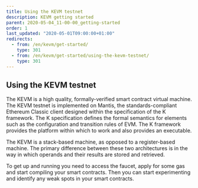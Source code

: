 ```yaml
---
title: Using the KEVM testnet
description: KEVM getting started
parent: 2020-05-04_11-00-00_getting-started
order: 1
last_updated: "2020-05-01T09:00:00+01:00"
redirects:
  - from: /en/kevm/get-started/
    type: 301
  - from: /en/kevm/get-started/using-the-kevm-testnet/
    type: 301
---
```

## Using the KEVM testnet

The KEVM is a high quality, formally-verified smart contract virtual machine. The KEVM testnet is implemented on Mantis, the standards-compliant Ethereum Classic client designed within the specification of the K framework. The K specification defines the formal semantics for elements such as the configuration and transition rules of EVM. The K framework provides the platform within which to work and also provides an executable.

The KEVM is a stack-based machine, as opposed to a register-based machine. The primary difference between these two architectures is in the way in which operands and their results are stored and retrieved.

To get up and running you need to access the faucet, apply for some gas and start compiling your smart contracts. Then you can start experimenting and identify any weak spots in your smart contracts.

